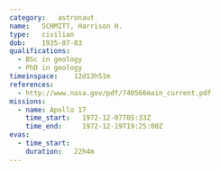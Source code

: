 ```yaml
---
category:	astronaut
name:	SCHMITT, Harrison H.
type:	civilian
dob:	1935-07-03
qualifications:
  - BSc in geology
  - PhD in geology
timeinspace:	12d13h51m
references:
  - http://www.nasa.gov/pdf/740566main_current.pdf
missions:
  - name: Apollo 17
    time_start:   1972-12-07T05:33Z
    time_end:     1972-12-19T19:25:00Z
evas:
  - time_start: 
    duration:   22h4m
---
```

